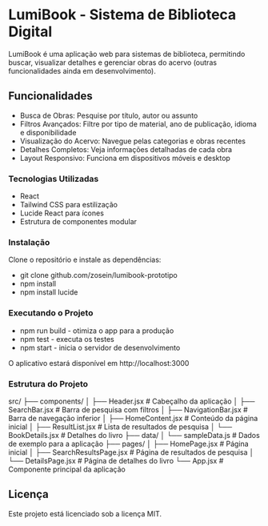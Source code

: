 # LumiBook - Sistema de Biblioteca Digital

LumiBook é uma aplicação web para sistemas de biblioteca, permitindo buscar, visualizar detalhes e gerenciar obras do acervo (outras funcionalidades ainda em desenvolvimento).

## Funcionalidades

- Busca de Obras: Pesquise por título, autor ou assunto
- Filtros Avançados: Filtre por tipo de material, ano de publicação, idioma e disponibilidade
- Visualização do Acervo: Navegue pelas categorias e obras recentes
- Detalhes Completos: Veja informações detalhadas de cada obra
- Layout Responsivo: Funciona em dispositivos móveis e desktop

### Tecnologias Utilizadas

- React
- Tailwind CSS para estilização
- Lucide React para ícones
- Estrutura de componentes modular

### Instalação

Clone o repositório e instale as dependências:

- git clone github.com/zosein/lumibook-prototipo
- npm install
- npm install lucide

### Executando o Projeto

- npm run build - otimiza o app para a produção
- npm test - executa os testes
- npm start - inicia o servidor de desenvolvimento

O aplicativo estará disponível em http://localhost:3000

### Estrutura do Projeto

src/
├── components/
│ ├── Header.jsx # Cabeçalho da aplicação
│ ├── SearchBar.jsx # Barra de pesquisa com filtros
│ ├── NavigationBar.jsx # Barra de navegação inferior
│ ├── HomeContent.jsx # Conteúdo da página inicial
│ ├── ResultList.jsx # Lista de resultados de pesquisa
│ └── BookDetails.jsx # Detalhes do livro
├── data/
│ └── sampleData.js # Dados de exemplo para a aplicação
├── pages/
│ ├── HomePage.jsx # Página inicial
│ ├── SearchResultsPage.jsx # Página de resultados de pesquisa
│ └── DetailsPage.jsx # Página de detalhes do livro
└── App.jsx # Componente principal da aplicação

## Licença

Este projeto está licenciado sob a licença MIT.
